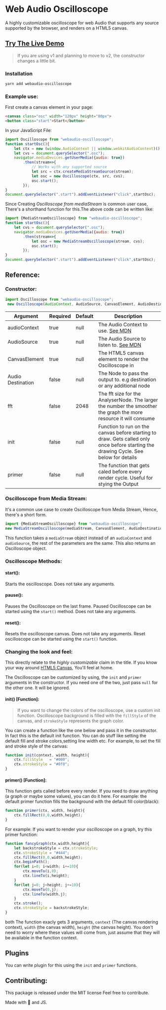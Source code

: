 # Web Audio Oscilloscope

A highly customizable oscilloscope for web Audio that supports any source supported by the browser, and renders on a HTML5 canvas. 

## [Try The Live Demo](https://theanam.github.io/webaudio-oscilloscope/)

> If you are using v1 and planning to move to v2, the constructor changes a little bit.

### Installation
```bash
yarn add webaudio-oscilloscope
```
### Example use: 
First create a canvas element in your page: 
```html
<canvas class="osc" width="120px" height="80px">
<button class="start">Start</button>
```
In your JavaScript File:

```js
import Oscilloscope from "webaudio-oscilloscope";
function startOsc(){
    let ctx = new (window.AudioContext || window.webkitAudioContext)();
    let cvs = document.querySelector(".osc");
    navigator.mediaDevices.getUserMedia({audio: true})
        .then(stream=>{
            // Works with any supported source
            let src = ctx.createMediaStreamSource(stream);
            let osc = new Oscilloscope(ctx, src, cvs);
            osc.start();
        });
}
document.querySelector(".start").addEventListener("click",startOsc);
```

Since Creating *Oscilloscope from mediaStream* is common user case, There's a shorthand function for this.The above code can be written like:

```js
import {MediaStreamOscilloscope} from "webaudio-oscilloscope";
function startOsc(){
    let cvs = document.querySelector(".osc");
    navigator.mediaDevices.getUserMedia({audio: true})
        .then(stream=>{
            let osc = new MediaStreamOscilloscope(stream, cvs);
            osc.start();
        });
}
document.querySelector(".start").addEventListener("click",startOsc);
```

## Reference: 

### Constructor: 

```js
import Oscilloscope from "webaudio-oscilloscope";
 new Oscilloscope(AudioContext, AudioSource, CanvasElement, AudioDestination, [fft, init,primer])
```

Argument | Required | Default | Description |
---------|----------| --------|-------------|
audioContext | true | null    | The Audio Context to use. [See MDN](https://developer.mozilla.org/en-US/docs/Web/API/AudioContext)|
AudioSource | true | null | The Audio Source to listen to. [See MDN](https://developer.mozilla.org/en-US/docs/Web/API/AudioContext)|
CanvasElement | true | null | The HTML5 canvas element to render the Oscilloscope in|
Audio Destination | false | null | The Node to pass the output to. e.g destination or any additional node|
fft | false | 2048 | The fft size for the AnalyserNode. The larger the number the smoother the graph the more resource it will consume|
init | false | null | Function to run on the canvas before starting to draw. Gets called only once before starting the drawing Cycle. See below for details|
primer | false | null | The function that gets caled before every render cycle. Useful for stying the Output| 

### Oscilloscope from Media Stream:
It's a common use case to create Oscilloscope from Media Stream, Hence, there's a short form. 
```js
import {MediaStreamOscilloscope} from "webaudio-oscilloscope";
new MediaStreamOscilloscope(mediaStream, CanvasElement, AudioDestination, [fft, init,primer]); 
```
This function takes a `mediaStream` object instead of an `audioContext` and `audioSource`, the rest of the parameters are the same. This also returns an Oscilloscope object.

### Oscilloscope Methods: 

#### start(): 
Starts the oscilloscope. Does not take any arguments. 

#### pause(): 
Pauses the Oscilloscope on the last frame. Paused Oscilloscope can be started using the `start()` method. Does not take any arguments.

#### reset():
Resets the oscilloscope canvas. Does not take any arguments. Reset oscilloscope can be started using the `start()` function.


### Changing the look and feel: 

This directly relate to the *highly customizable* claim in the title. If you know your way around [HTML5 Canvas](https://developer.mozilla.org/en-US/docs/Web/API/Canvas_API), You'll feel at home. 

The Oscilloscope can be customized by using, the `init` and `primer` arguments in the constructor. If you need one of the two, just pass `null` for the other one. It will be ignored.

#### init() [Function]: 

> If you want to change the colors of the oscilloscope, use a custom init function. Oscilloscope background is filled with the `fillStyle` of the canvas, and `strokeStyle` represents the graph color. 

You can create a function like the one below and pass it in the constructor. In fact this is the default init function. You can do stuff like setting the default fill and stroke colors,setting line width etc. For example, to set the fill and stroke style of the canvas: 

```js
function init(context, width, height){
    ctx.fillStyle   = "#000";
    ctx.strokeStyle = "#0f0";
}
```

#### primer() [Function]:
This function gets called before every render. If you need to draw anything (a graph or maybe some values), you can do it here. For example: the default primer function fills the background with the default fill color(black):

```js
function primer(ctx, width, height){
    ctx.fillRect(0,0,width,height);
}
```
For example: If you want to render your oscilloscope on a graph, try this primer function: 
```js
function fancyGraph(ctx,width,height){
    let backstrokeStyle = ctx.strokeStyle;
    ctx.strokeStyle = "#444";
    ctx.fillRect(0,0,width,height);
    ctx.beginPath();
    for(let i=0; i<width; i+=10){
        ctx.moveTo(i,0);
        ctx.lineTo(i,height);
    }
    for(let j=0; j<height; j+=10){
        ctx.moveTo(0,j);
        ctx.lineTo(width,j);
    }
    ctx.stroke();
    ctx.strokeStyle = backstrokeStyle;
}
```
both The function exacly gets 3 arguments, `context` (The canvas rendering context), `width` (the canvas width), `height` (the canvas height). You don't need to worry where these values will come from, just assume that they will be available in the function context.

## Plugins
You can write plugin for this using the `init` and `primer` functions. 

## Contributing:
This package is released under the MIT license Feel free to contribute.

Made with 🖤 and JS.